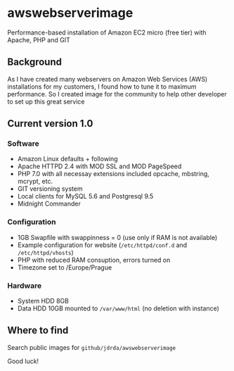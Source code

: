 # awswebserverimage
Performance-based installation of Amazon EC2 micro (free tier) with Apache, PHP and GIT
## Background
As I have created many webservers on Amazon Web Services (AWS) installations for my customers, I found how to tune it to maximum performance.
So I created image for the community to help other developer to set up this great service
## Current version 1.0
### Software
* Amazon Linux defaults + following
* Apache HTTPD 2.4 with MOD SSL and MOD PageSpeed
* PHP 7.0 with all necessay extensions included opcache, mbstring, mcrypt, etc.
* GIT versioning system
* Local clients for MySQL 5.6 and Postgresql 9.5
* Midnight Commander

### Configuration
* 1GB Swapfile with swappinness = 0 (use only if RAM is not available)
* Example configuration for website (```/etc/httpd/conf.d``` and ```/etc/httpd/vhosts```)
* PHP with reduced RAM consuption, errors turned on
* Timezone set to /Europe/Prague

### Hardware
* System HDD 8GB
* Data HDD 10GB mounted to ```/var/www/html``` (no deletion with instance)

## Where to find
Search public images for ```github/jdrda/awswebserverimage```

Good luck!
